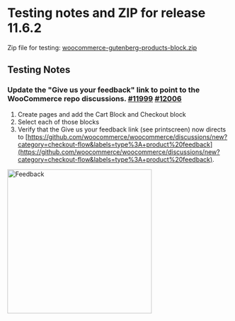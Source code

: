 # Testing notes and ZIP for release 11.6.2

Zip file for testing: [woocommerce-gutenberg-products-block.zip](https://github.com/woocommerce/woocommerce-blocks/files/13545737/woocommerce-gutenberg-products-block.zip)

## Testing Notes

### Update the "Give us your feedback" link to point to the WooCommerce repo discussions. [#11999](https://github.com/woocommerce/woocommerce-blocks/pull/11999) [#12006](https://github.com/woocommerce/woocommerce-blocks/pull/12006)

1. Create pages and add the Cart Block and Checkout block
2. Select each of those blocks
3. Verify that the Give us your feedback link (see printscreen) now directs to [https://github.com/woocommerce/woocommerce/discussions/new?category=checkout-flow&labels=type%3A+product%20feedback](https://github.com/woocommerce/woocommerce/discussions/new?category=checkout-flow&labels=type%3A+product%20feedback).

<img width="326" src="https://github.com/woocommerce/woocommerce-blocks/assets/17236129/933251ca-c3bd-41ae-b46d-77d1c18e89da" alt="Feedback">

